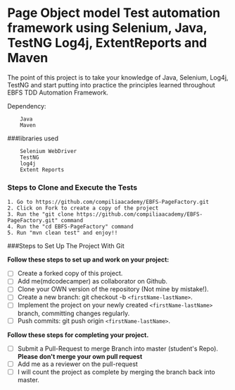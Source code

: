 # Page Object model Test automation framework using Selenium, Java, TestNG Log4j, ExtentReports and Maven
The point of this project is to take your knowledge of Java, Selenium, Log4j, TestNG and start putting into practice the principles learned throughout EBFS TDD Automation Framework.


Dependency:
```
	Java
	Maven
```
###libraries used
```
	Selenium WebDriver
	TestNG
	log4j
	Extent Reports
```
### Steps to Clone and Execute the Tests
```
1. Go to https://github.com/compiliaacademy/EBFS-PageFactory.git
2. Click on Fork to create a copy of the project
3. Run the "git clone https://github.com/compiliaacademy/EBFS-PageFactory.git" command
4. Run the "cd EBFS-PageFactory" command
5. Run "mvn clean test" and enjoy!!
```

###Steps to Set Up The Project With Git

**Follow these steps to set up and work on your project:**

* [ ] Create a forked copy of this project.
* [ ] Add me(mdcodecamper) as collaborator on Github.
* [ ] Clone your OWN version of the repository (Not mine by mistake!).
* [ ] Create a new branch: git checkout -b `<firstName-lastName>`.
* [ ] Implement the project on your newly created `<firstName-lastName>` branch, committing changes regularly.
* [ ] Push commits: git push origin `<firstName-lastName>`.

**Follow these steps for completing your project.**

* [ ] Submit a Pull-Request to merge <firstName-lastName> Branch into master (student's  Repo). **Please don't merge your own pull request**
* [ ] Add me as a reviewer on the pull-request
* [ ] I will count the project as complete by merging the branch back into master.